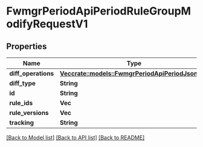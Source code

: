 # FwmgrPeriodApiPeriodRuleGroupModifyRequestV1

## Properties

Name | Type | Description | Notes
------------ | ------------- | ------------- | -------------
**diff_operations** | [**Vec<crate::models::FwmgrPeriodApiPeriodJsonDiff>**](fwmgr.api.jsonDiff.md) |  | 
**diff_type** | **String** |  | 
**id** | **String** |  | 
**rule_ids** | **Vec<String>** |  | 
**rule_versions** | **Vec<i32>** |  | 
**tracking** | **String** |  | 

[[Back to Model list]](../README.md#documentation-for-models) [[Back to API list]](../README.md#documentation-for-api-endpoints) [[Back to README]](../README.md)


